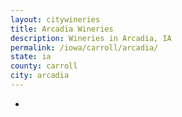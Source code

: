 ```yaml
---
layout: citywineries
title: Arcadia Wineries
description: Wineries in Arcadia, IA
permalink: /iowa/carroll/arcadia/
state: ia
county: carroll
city: arcadia
---
```

-
